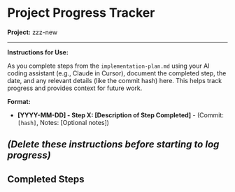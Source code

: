 # Project Progress Tracker

**Project:** zzz-new

---
**Instructions for Use:**

As you complete steps from the `implementation-plan.md` using your AI coding assistant (e.g., Claude in Cursor), document the completed step, the date, and any relevant details (like the commit hash) here. This helps track progress and provides context for future work.

**Format:**
*   **[YYYY-MM-DD] - Step X: [Description of Step Completed]** - (Commit: `[hash]`, Notes: [Optional notes])

*(Delete these instructions before starting to log progress)*
---

## Completed Steps

